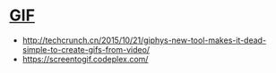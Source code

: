 # [GIF](https://giphy.com/)
* http://techcrunch.cn/2015/10/21/giphys-new-tool-makes-it-dead-simple-to-create-gifs-from-video/
* https://screentogif.codeplex.com/
